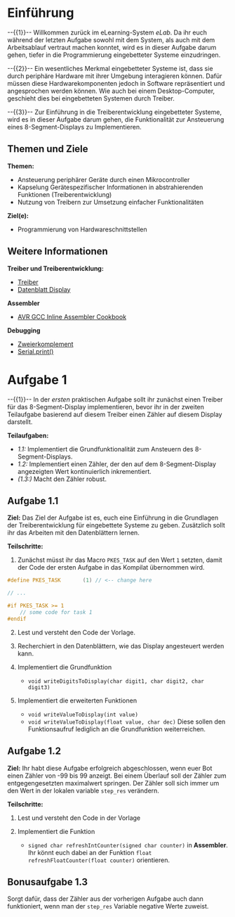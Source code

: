 <!--

author:   Konstantin Kirchheim

email:    konstantin.kirchheim@ovgu.de

version:  1.0.0

language: de_DE

narrator:  Deutsch Female

-->

# Einführung

--{{1}}--
Willkommen zurück im eLearning-System *eLab*. Da ihr euch während der letzten Aufgabe sowohl mit dem System, als auch mit dem Arbeitsablauf vertraut machen konntet, wird es in dieser Aufgabe darum gehen, tiefer in die Programmierung eingebetteter Systeme einzudringen. 

--{{2}}--
Ein wesentliches Merkmal eingebetteter Systeme ist, dass sie durch periphäre Hardware mit ihrer Umgebung interagieren können. Dafür müssen diese Hardwarekomponenten jedoch in Software repräsentiert und angesprochen werden können. Wie auch bei einem Desktop-Computer, geschieht dies bei eingebetteten Systemen durch Treiber.

--{{3}}--
Zur Einführung in die Treiberentwicklung eingebetteter Systeme, wird es in dieser Aufgabe darum gehen, die Funktionalität zur Ansteuerung eines 8-Segment-Displays zu Implementieren.


## Themen und Ziele

**Themen:**

* Ansteuerung periphärer Geräte durch einen Mikrocontroller
* Kapselung Gerätespezifischer Informationen in abstrahierenden Funktionen (Treiberentwicklung)
* Nutzung von Treibern zur Umsetzung einfacher Funktionalitäten

**Ziel(e):**

* Programmierung von Hardwareschnittstellen


## Weitere Informationen

**Treiber und Treiberentwicklung:**

* [Treiber](https://en.wikipedia.org/wiki/Device_driver)
* [Datenblatt Display](https://media.digikey.com/pdf/Data%20Sheets/Lite-On%20PDFs/LTM-8522HR.pdf)



**Assembler**
* [AVR GCC Inline Assembler Cookbook](http://www.nongnu.org/avr-libc/user-manual/inline_asm.html)

**Debugging**
* [Zweierkomplement](https://de.wikipedia.org/wiki/Zweierkomplement)
* [Serial.print()](https://www.arduino.cc/en/Serial/Print)


# Aufgabe 1

--{{1}}--
In der *ersten* praktischen Aufgabe sollt ihr zunächst einen Treiber für das 8-Segment-Display implementieren, bevor ihr in der zweiten Teilaufgabe basierend auf diesem Treiber einen Zähler auf diesem Display darstellt. 

**Teilaufgaben:**

* *1.1:* Implementiert die Grundfunktionalität zum Ansteuern des 8-Segment-Displays.
* *1.2:* Implementiert einen Zähler, der den auf dem 8-Segment-Display angezeigten Wert kontinuierlich inkrementiert.
* *(1.3:)* Macht den Zähler robust.


## Aufgabe 1.1 

**Ziel:**
Das Ziel der Aufgabe ist es, euch eine Einführung in die Grundlagen der Treiberentwicklung für eingebettete Systeme zu geben. Zusätzlich sollt ihr das Arbeiten mit den Datenblättern lernen.


**Teilschritte:**

1. Zunächst müsst ihr das Macro `PKES_TASK` auf den Wert `1` setzten, damit der Code der ersten Aufgabe in das Kompilat übernommen wird.
``` c
#define PKES_TASK		(1) // <-- change here 

// ... 

#if PKES_TASK >= 1
	// some code for task 1 
#endif 
```
2. Lest und versteht den Code der Vorlage. 

3. Recherchiert in den Datenblättern, wie das Display angesteuert werden kann.

4. Implementiert die Grundfunktion
   * `void writeDigitsToDisplay(char digit1, char digit2, char digit3)` 

5. Implementiert die erweiterten Funktionen  
   * `void writeValueToDisplay(int value)` 
   * `void writeValueToDisplay(float value, char dec)`
   Diese sollen  den Funktionsaufruf lediglich an die Grundfunktion weiterreichen. 









## Aufgabe 1.2 

**Ziel:**
Ihr habt diese Aufgabe erfolgreich abgeschlossen, wenn euer Bot einen Zähler von -99 bis 99 anzeigt. Bei einem Überlauf soll der Zähler zum entgegengesetzten maximalwert springen. Der Zähler soll sich immer um den Wert in der lokalen variable `step_res` verändern. 


**Teilschritte:**

1. Lest und versteht den Code in der Vorlage 

2. Implementiert die Funktion 
   * `signed char refreshIntCounter(signed char counter)`
   in **Assembler**. 
   Ihr könnt euch dabei an der Funktion `float refreshFloatCounter(float counter)` orientieren. 




## Bonusaufgabe 1.3

Sorgt dafür, dass der Zähler aus der vorherigen Aufgabe auch dann funktioniert, wenn man der  `step_res` Variable negative Werte zuweist.  



